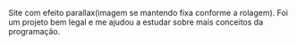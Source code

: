 Site com efeito parallax(imagem se mantendo fixa conforme a rolagem). Foi um projeto bem legal e me ajudou a estudar sobre mais conceitos da programação.
